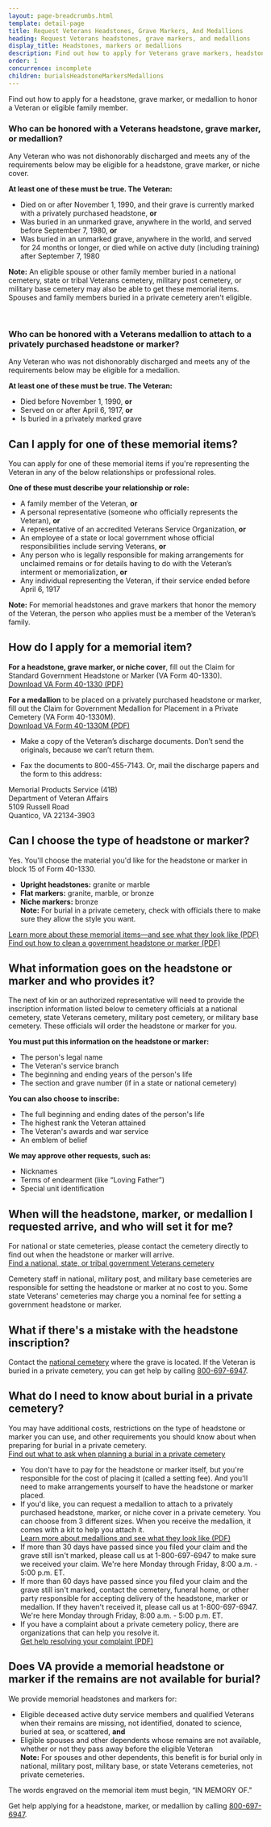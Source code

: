 ```yaml
---
layout: page-breadcrumbs.html
template: detail-page
title: Request Veterans Headstones, Grave Markers, And Medallions
heading: Request Veterans headstones, grave markers, and medallions
display_title: Headstones, markers or medallions
description: Find out how to apply for Veterans grave markers, headstones, and medallions to honor the service of a Veteran or eligible family member. Learn who is eligible for these honors, who can apply for the items, and what information you'll need to put on a headstone or marker.
order: 1
concurrence: incomplete
children: burialsHeadstoneMarkersMedallions
---
```


<div class="va-introtext">

Find out how to apply for a headstone, grave marker, or medallion to honor a Veteran or eligible family member.

</div>

<div class="feature">

### Who can be honored with a Veterans headstone, grave marker, or medallion?

Any Veteran who was not dishonorably discharged and meets any of the requirements below may be eligible for a headstone, grave marker, or niche cover.

**At least one of these must be true. The Veteran:**

- Died on or after November 1, 1990, and their grave is currently marked with a privately purchased headstone, **or**
- Was buried in an unmarked grave, anywhere in the world, and served before September 7, 1980, **or**
- Was buried in an unmarked grave, anywhere in the world, and served for 24 months or longer, or died while on active duty (including training) after September 7, 1980

**Note:** An eligible spouse or other family member buried in a national cemetery, state or tribal Veterans cemetery, military post cemetery, or military base cemetery may also be able to get these memorial items. Spouses and family members buried in a private cemetery aren't eligible.

<br>

### Who can be honored with a Veterans medallion to attach to a privately purchased headstone or marker?

Any Veteran who was not dishonorably discharged and meets any of the requirements below may be eligible for a medallion.

**At least one of these must be true. The Veteran:**

- Died before November 1, 1990, **or**
- Served on or after April 6, 1917, **or**
- Is buried in a privately marked grave

</div>

## Can I apply for one of these memorial items?

You can apply for one of these memorial items if you're representing the Veteran in any of the below relationships or professional roles.

**One of these must describe your relationship or role:**
- A family member of the Veteran, **or**
- A personal representative (someone who officially represents the Veteran), **or**
- A representative of an accredited Veterans Service Organization, **or**
- An employee of a state or local government whose official responsibilities include serving Veterans, **or**
- Any person who is legally responsible for making arrangements for unclaimed remains or for details having to do with the Veteran’s interment or memorialization, **or**
- Any individual representing the Veteran, if their service ended before April 6, 1917

**Note:** For memorial headstones and grave markers that honor the memory of the Veteran, the person who applies must be a member of the Veteran’s family.

## How do I apply for a memorial item?

**For a headstone, grave marker, or niche cover**, fill out the Claim for Standard Government Headstone or Marker (VA Form 40-1330). <br>
[Download VA Form 40-1330 (PDF)](https://www.va.gov/vaforms/va/pdf/VA40-1330.pdf)

**For a medallion** to be placed on a privately purchased headstone or marker, fill out the Claim for Government Medallion for Placement in a Private Cemetery (VA Form 40-1330M). <br>
[Download VA Form 40-1330M (PDF)](https://www.va.gov/vaforms/va/pdf/VA40-1330M.pdf)

- Make a copy of the Veteran’s discharge documents. Don’t send the originals, because we can’t return them.

- Fax the documents to 800-455-7143. Or, mail the discharge papers and the form to this address:

<p class="va-address-block">
    Memorial Products Service (41B)<br>
    Department of Veteran Affairs<br>
    5109 Russell Road<br>
    Quantico, VA 22134-3903<br>
</p>

## Can I choose the type of headstone or marker?

Yes. You'll choose the material you'd like for the headstone or marker in block 15 of Form 40-1330.

- **Upright headstones:** granite or marble 
- **Flat markers:** granite, marble, or bronze 
- **Niche markers:** bronze <br>
**Note:** For burial in a private cemetery, check with officials there to make sure they allow the style you want.

[Learn more about these memorial items—and see what they look like (PDF)](https://www.cem.va.gov/cem/docs/factsheets/HeadstoneMarkerMedallion_Brochure.pdf)<br>
[Find out how to clean a government headstone or marker (PDF)](https://www.ncptt.nps.gov/wp-content/uploads/Best-Practices-Final.pdf)

## What information goes on the headstone or marker and who provides it?

The next of kin or an authorized representative will need to provide the inscription information listed below to cemetery officials at a national cemetery, state Veterans cemetery, military post cemetery, or military base cemetery. These officials will order the headstone or marker for you.

**You must put this information on the headstone or marker:**
- The person's legal name
- The Veteran's service branch
- The beginning and ending years of the person's life
- The section and grave number (if in a state or national cemetery)

**You can also choose to inscribe:**
- The full beginning and ending dates of the person's life
- The highest rank the Veteran attained
- The Veteran's awards and war service
- An emblem of belief

**We may approve other requests, such as:**
- Nicknames
- Terms of endearment (like “Loving Father”)
- Special unit identification

## When will the headstone, marker, or medallion I requested arrive, and who will set it for me?

For national or state cemeteries, please contact the cemetery directly to find out when the headstone or marker will arrive. <br>
[Find a national, state, or tribal government Veterans cemetery](https://www.cem.va.gov/cem/cems/listcem.asp)

Cemetery staff in national, military post, and military base cemeteries are responsible for setting the headstone or marker at no cost to you. Some state Veterans' cemeteries may charge you a nominal fee for setting a government headstone or marker.

## What if there's a mistake with the headstone inscription?

Contact the [national cemetery](https://www.cem.va.gov/cems/listcem.asp) where the grave is located. If the Veteran is buried in a private cemetery, you can get help by calling <a href="tel:+18006976947">800-697-6947</a>. 

## What do I need to know about burial in a private cemetery?

You may have additional costs, restrictions on the type of headstone or marker you can use, and other requirements you should know about when preparing for burial in a private cemetery. <br>
[Find out what to ask when planning a burial in a private cemetery](https://www.cem.va.gov/cem/burial_benefits/private_cemetery.asp)

- You don't have to pay for the headstone or marker itself, but you're responsible for the cost of placing it (called a setting fee). And you'll need to make arrangements yourself to have the headstone or marker placed. 
- If you'd like, you can request a medallion to attach to a privately purchased headstone, marker, or niche cover in a private cemetery. You can choose from 3 different sizes. When you receive the medallion, it comes with a kit to help you attach it. <br>
[Learn more about medallions and see what they look like (PDF)](https://www.cem.va.gov/cem/docs/factsheets/medallion.pdf)
- If more than 30 days have passed since you filed your claim and the grave still isn't marked, please call us at 1-800-697-6947 to make sure we received your claim. We're here Monday through Friday, 8:00 a.m. - 5:00 p.m. ET.
- If more than 60 days have passed since you filed your claim and the grave still isn't marked, contact the cemetery, funeral home, or other party responsible for accepting delivery of the headstone, marker or medallion. If they haven't received it, please call us at 1-800-697-6947. We're here Monday through Friday, 8:00 a.m. - 5:00 p.m. ET.<br>
- If you have a complaint about a private cemetery policy, there are organizations that can help you resolve it. <br>
[Get help resolving your complaint (PDF)](https://www.cem.va.gov/cem/docs/factsheets/cando.pdf)

## Does VA provide a memorial headstone or marker if the remains are not available for burial?

We provide memorial headstones and markers for:
- Eligible deceased active duty service members and qualified Veterans when their remains are missing, not identified, donated to science, buried at sea, or scattered, **and**
- Eligible spouses and other dependents whose remains are not available, whether or not they pass away before the eligible Veteran <br>
**Note:** For spouses and other dependents, this benefit is for burial only in national, military post, military base, or state Veterans cemeteries, not private cemeteries.

The words engraved on the memorial item must begin, “IN MEMORY OF."

Get help applying for a headstone, marker, or medallion by calling <a href="tel:+8006976947">800-697-6947</a>.
